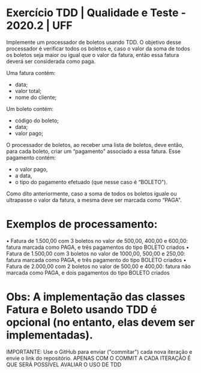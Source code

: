 # Exercício TDD | Qualidade e Teste - 2020.2 | UFF

Implemente um processador de boletos usando TDD. 
O objetivo desse processador é verificar todos os boletos e, caso o valor da soma de todos os boletos seja maior ou igual que o valor da fatura, então essa fatura deverá ser considerada como paga.

Uma fatura contém:
  * data;
  * valor total;
  * nome do cliente;
 
Um boleto contém:
  * código do boleto;
  * data;
  * valor pago;

O processador de boletos, ao receber uma lista de boletos, deve então, para cada boleto, criar um “pagamento" associado a essa fatura. 
Esse pagamento contém:
  * o valor pago,
  *  a data,
  *  o tipo do pagamento efetuado (que nesse caso é “BOLETO").

Como dito anteriormente, caso a soma de todos os boletos iguale ou ultrapasse o valor da fatura, a mesma deve ser marcada como “PAGA".

# Exemplos de processamento:
• Fatura de 1.500,00 com 3 boletos no valor de 500,00, 400,00 e 600,00: fatura marcada como PAGA, e três pagamentos do tipo BOLETO criados
• Fatura de 1.500,00 com 3 boletos no valor de 1000,00, 500,00 e 250,00: fatura marcada como PAGA, e três pagamento do tipo BOLETO criados
• Fatura de 2.000,00 com 2 boletos no valor de 500,00 e 400,00: fatura não marcada como PAGA, e dois pagamentos do tipo BOLETO criados

# Obs: A implementação das classes Fatura e Boleto usando TDD é opcional (no entanto, elas devem ser implementadas).

IMPORTANTE: Use o GitHub para enviar ("commitar") cada nova iteração e envie o link do repositório. APENAS COM O COMMIT A CADA ITERAÇÃO É QUE SERÁ POSSÍVEL AVALIAR O USO DE TDD
